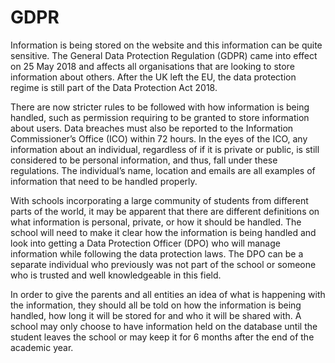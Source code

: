 # GDPR

Information is being stored on the website and this information can be quite sensitive. The General Data Protection Regulation (GDPR) came into effect on 25 May 2018 and affects all organisations that are looking to store information about others. After the UK left the EU, the data protection regime is still part of the Data Protection Act 2018.

There are now stricter rules to be followed with how information is being handled, such as permission requiring to be granted to store information about users. Data breaches must also be reported to the Information Commissioner’s Office (ICO) within 72 hours. In the eyes of the ICO, any information about an individual, regardless of if it is private or public, is still considered to be personal information, and thus, fall under these regulations. The individual’s name, location and emails are all examples of information that need to be handled properly.

With schools incorporating a large community of students from different parts of the world, it may be apparent that there are different definitions on what information is personal, private, or how it should be handled. The school will need to make it clear how the information is being handled and look into getting a Data Protection Officer (DPO) who will manage information while following the data protection laws. The DPO can be a separate individual who previously was not part of the school or someone who is trusted and well knowledgeable in this field.

In order to give the parents and all entities an idea of what is happening with the information, they should all be told on how the information is being handled, how long it will be stored for and who it will be shared with. A school may only choose to have information held on the database until the student leaves the school or may keep it for 6 months after the end of the academic year.